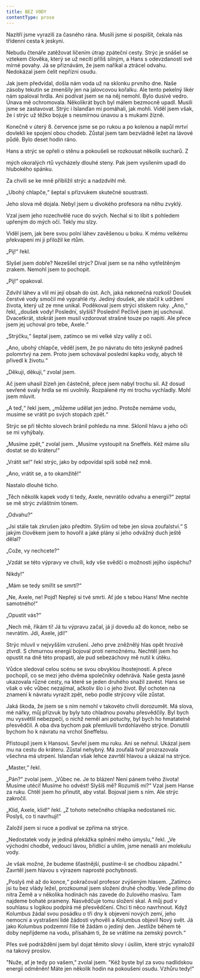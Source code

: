 ```yaml
---
title: BEZ VODY
contentType: prose
---
```


<section>

Nazítří jsme vyrazili za časného rána. Musili jsme si pospíšit, čekala nás třídenní cesta k jeskyni.

Nebudu čtenáře zatěžovat líčením útrap zpáteční cesty. Strýc je snášel se vztekem člověka, který se už necítí příliš silným, a Hans s odevzdaností své mírné povahy. Já se přiznávám, že jsem naříkal a ztrácel odvahu. Nedokázal jsem čelit nepřízni osudu.

Jak jsem předvídal, došla nám voda už na sklonku prvního dne. Naše zásoby tekutin se zmenšily jen na jalovcovou kořalku. Ale tento pekelný likér nám spaloval hrdla. Ani podívat jsem se na něj nemohl. Bylo dusivé vedro. Únava mě ochromovala. Několikrát bych byl málem bezmocně upadl. Musili jsme se zastavovat. Strýc i Islanďan mi pomáhali, jak mohli. Viděl jsem však, že i strýc už těžko bojuje s nesmírnou únavou a s mukami žízně.

Konečně v úterý 8. července jsme se po rukou a po kolenou a napůl mrtví dovlekli ke spojení obou chodeb. Zůstal jsem tam bezvládně ležet na lávové půdě. Bylo deset hodin ráno.

Hans a strýc se opřeli o stěnu a pokoušeli se rozkousat několik sucharů. Z

mých okoralých rtů vycházely dlouhé steny. Pak jsem vysílením upadl do hlubokého spánku.

Za chvíli se ke mně přiblížil strýc a nadzdvihl mě.

„Ubohý chlapče,“ šeptal s přízvukem skutečné soustrasti.

Jeho slova mě dojala. Nebyl jsem u divokého profesora na něhu zvyklý.

Vzal jsem jeho rozechvělé ruce do svých. Nechal si to líbit s pohledem upřeným do mých očí. Tekly mu slzy.

Viděl jsem, jak bere svou polní láhev zavěšenou u boku. K mému velkému překvapení mi ji přiložil ke rtům.

„Pij!“ řekl.

Slyšel jsem dobře? Nezešílel strýc? Díval jsem se na něho vytřeštěným zrakem. Nemohl jsem to pochopit.

„Pij!“ opakoval.

Zdvihl láhev a vlil mi její obsah do úst. Ach, jaká nekonečná rozkoš! Doušek čerstvé vody smočil mé vyprahlé rty. Jediný doušek, ale stačil k udržení života, který už ze mne unikal. Poděkoval jsem strýci stiskem ruky. „Ano,“ řekl, „doušek vody! Poslední, slyšíš? Poslední! Pečlivě jsem jej uschoval. Dvacetkrát, stokrát jsem musil vzdorovat strašné touze po napití. Ale přece jsem jej uchoval pro tebe, Axele.“

„Strýčku,“ šeptal jsem, zatímco se mi velké slzy valily z očí.

„Ano, ubohý chlapče, věděl jsem, že po návratu do této jeskyně padneš polomrtvý na zem. Proto jsem schovával poslední kapku vody, abych tě přivedl k životu.“

„Děkuji, děkuji,“ zvolal jsem.

Ač jsem uhasil žízeň jen částečně, přece jsem nabyl trochu sil. Až dosud sevřené svaly hrdla se mi uvolnily. Rozpálené rty mi trochu vychladly. Mohl jsem mluvit.

„A teď,“ řekl jsem, „můžeme udělat jen jedno. Protože nemáme vodu, musíme se vrátit po svých stopách zpět.“

Strýc se při těchto slovech bránil pohledu na mne. Sklonil hlavu a jeho oči se mi vyhýbaly.

„Musíme zpět,“ zvolal jsem. „Musíme vystoupit na Sneffels. Kéž máme sílu dostat se do kráteru!“

„Vrátit se!“ řekl strýc, jako by odpovídal spíš sobě než mně.

„Ano, vrátit se, a to okamžitě!“

Nastalo dlouhé ticho.

„Těch několik kapek vody ti tedy, Axele, nevrátilo odvahu a energii?“ zeptal se mě strýc zvláštním tónem.

„Odvahu?“

„Jsi stále tak zkrušen jako předtím. Slyším od tebe jen slova zoufalství.“ S jakým člověkem jsem to hovořil a jaké plány si jeho odvážný duch ještě dělal?

„Cože, vy nechcete?“

„Vzdát se této výpravy ve chvíli, kdy vše svědčí o možnosti jejího úspěchu?

Nikdy!“

„Mám se tedy smířit se smrtí?“

„Ne, Axele, ne! Pojď! Nepřeji si tvé smrti. Ať jde s tebou Hans! Mne nechte samotného!“

„Opustit vás?“

„Nech mě, říkám ti! Já tu výpravu začal, já ji dovedu až do konce, nebo se nevrátím. Jdi, Axele, jdi!“

Strýc mluvil v nejvyšším vzrušení. Jeho prve zněžnělý hlas opět hrozivě ztvrdl. S chmurnou energií bojoval proti nemožnému. Nechtěl jsem ho opustit na dně této propasti, ale pud sebezáchovy mě nutil k útěku.

Vůdce sledoval celou scénu se svou obvyklou lhostejností. A přece pochopil, co se mezi jeho dvěma společníky odehrává. Naše gesta jasně ukazovala různé cesty, na které se jeden druhého snažil zavést. Hans se však o věc vůbec nezajímal, ačkoliv šlo i o jeho život. Byl ochoten na znamení k návratu vyrazit zpět, nebo podle strýcovy vůle zůstat.

Jaká škoda, že jsem se s ním nemohl v takovéto chvíli dorozumět. Má slova, mé nářky, můj přízvuk by byly tuto chladnou povahu přesvědčily. Byl bych mu vysvětlil nebezpečí, o nichž neměl ani potuchy, byl bych ho hmatatelně přesvědčil. A oba dva bychom pak přemluvili tvrdohlavého strýce. Donutili bychom ho k návratu na vrchol Sneffelsu.

Přistoupil jsem k Hansovi. Sevřel jsem mu ruku. Ani se nehnul. Ukázal jsem mu na cestu do kráteru. Zůstal nehybný. Má zoufalá tvář prozrazovala všechna má utrpení. Islanďan však lehce zavrtěl hlavou a ukázal na strýce.

„Master,“ řekl.

„Pán?“ zvolal jsem. „Vůbec ne. Je to blázen! Není pánem tvého života! Musíme utéci! Musíme ho odvést! Slyšíš mě? Rozumíš mi?“ Vzal jsem Hanse za ruku. Chtěl jsem ho přinutit, aby vstal. Bojoval jsem s ním. Ale strýc zakročil.

„Klid, Axele, klid!“ řekl. „Z tohoto netečného chlapíka nedostaneš nic. Poslyš, co ti navrhuji!“

Založil jsem si ruce a podíval se zpříma na strýce.

„Nedostatek vody je jediná překážka splnění mého úmyslu,“ řekl. „Ve východní chodbě, vedoucí lávou, břidlicí a uhlím, jsme nenašli ani molekulu vody.

Je však možné, že budeme šťastnější, pustíme-li se chodbou západní.“ Zavrtěl jsem hlavou s výrazem naprosté pochybnosti.

„Poslyš mě až do konce,“ pokračoval profesor zvýšeným hlasem. „Zatímco jsi tu bez vlády ležel, prozkoumal jsem složení druhé chodby. Vede přímo do nitra Země a v několika hodinách nás zavede do žulového masívu. Tam najdeme bohaté prameny. Nasvědčuje tomu složení skal. A můj pud v souhlasu s logikou podpírá mé přesvědčení. Chci ti něco navrhnout. Když Kolumbus žádal svou posádku o tři dny k objevení nových zemí, jeho nemocní a vystrašení lidé žádosti vyhověli a Kolumbus objevil Nový svět. Já jako Kolumbus podzemní říše tě žádám o jediný den. Jestliže během té doby nepřijdeme na vodu, přísahám ti, že se vrátíme na zemský povrch.“

Přes své podráždění jsem byl dojat těmito slovy i úsilím, které strýc vynaložil na takový proslov.

"Nuže, ať je tedy po vašem," zvolal jsem. "Kéž byste byl za svou nadlidskou energii odměněn! Máte jen několik hodin na pokoušení osudu. Vzhůru tedy!"

</section>

